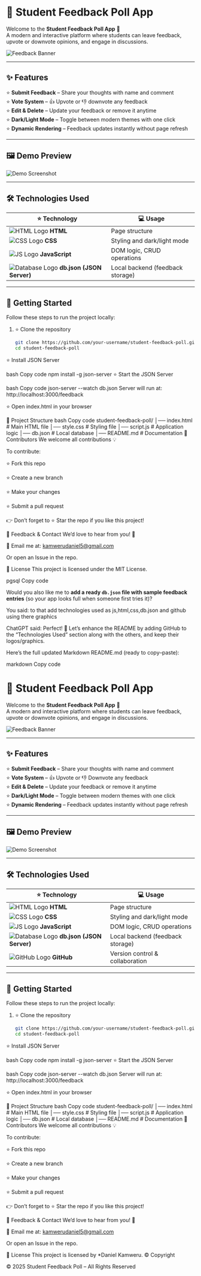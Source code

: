 # 📝 Student Feedback Poll App  

Welcome to the **Student Feedback Poll App** 🎉  
A modern and interactive platform where students can leave feedback, upvote or downvote opinions, and engage in discussions.  

![Feedback Banner](https://cdn.pixabay.com/photo/2017/01/31/19/15/feedback-2026756_960_720.png)

---

## ✨ Features  

⭐ **Submit Feedback** – Share your thoughts with name and comment  
⭐ **Vote System** – 👍 Upvote or 👎 downvote any feedback  
⭐ **Edit & Delete** – Update your feedback or remove it anytime  
⭐ **Dark/Light Mode** – Toggle between modern themes with one click  
⭐ **Dynamic Rendering** – Feedback updates instantly without page refresh  

---

## 🖼️ Demo Preview  

![Demo Screenshot](https://cdn.pixabay.com/photo/2016/03/31/20/51/app-1294848_960_720.png)  

---

## 🛠️ Technologies Used  

| ⭐ Technology | 💻 Usage |
|--------------|-----------|
| ![HTML Logo](https://img.icons8.com/color/48/000000/html-5.png) **HTML** | Page structure |
| ![CSS Logo](https://img.icons8.com/color/48/000000/css3.png) **CSS** | Styling and dark/light mode |
| ![JS Logo](https://img.icons8.com/color/48/000000/javascript.png) **JavaScript** | DOM logic, CRUD operations |
| ![Database Logo](https://img.icons8.com/ios/50/000000/database.png) **db.json (JSON Server)** | Local backend (feedback storage) |

---

## 🚀 Getting Started  

Follow these steps to run the project locally:  

1. ⭐ Clone the repository  
   ```bash
   git clone https://github.com/your-username/student-feedback-poll.git
   cd student-feedback-poll
⭐ Install JSON Server

bash
Copy code
npm install -g json-server
⭐ Start the JSON Server

bash
Copy code
json-server --watch db.json
Server will run at: http://localhost:3000/feedback

⭐ Open index.html in your browser

📂 Project Structure
bash
Copy code
student-feedback-poll/
│── index.html        # Main HTML file
│── style.css         # Styling file
│── script.js         # Application logic
│── db.json           # Local database
│── README.md         # Documentation
🤝 Contributors
We welcome all contributions 💡

To contribute:

⭐ Fork this repo

⭐ Create a new branch

⭐ Make your changes

⭐ Submit a pull request

👉 Don’t forget to ⭐ Star the repo if you like this project!

💬 Feedback & Contact
We’d love to hear from you! 💌

📧 Email me at: kamwerudaniel5@gmail.com

Or open an Issue in the repo.

📜 License
This project is licensed under the MIT License.

pgsql
Copy code

Would you also like me to **add a ready `db.json` file with sample feedback entries** (so your app looks full when someone first tries it)?






You said:
to that  add technologies used as js,html,css,db.json and github using there graphics


ChatGPT said:
Perfect! 🚀 Let’s enhance the README by adding GitHub to the “Technologies Used” section along with the others, and keep their logos/graphics.

Here’s the full updated Markdown README.md (ready to copy–paste):

markdown
Copy code
# 📝 Student Feedback Poll App  

Welcome to the **Student Feedback Poll App** 🎉  
A modern and interactive platform where students can leave feedback, upvote or downvote opinions, and engage in discussions.  

![Feedback Banner](https://cdn.pixabay.com/photo/2017/01/31/19/15/feedback-2026756_960_720.png)

---

## ✨ Features  

⭐ **Submit Feedback** – Share your thoughts with name and comment  
⭐ **Vote System** – 👍 Upvote or 👎 Downvote any feedback  
⭐ **Edit & Delete** – Update your feedback or remove it anytime  
⭐ **Dark/Light Mode** – Toggle between modern themes with one click  
⭐ **Dynamic Rendering** – Feedback updates instantly without page refresh  

---

## 🖼️ Demo Preview  

![Demo Screenshot](https://cdn.pixabay.com/photo/2016/03/31/20/51/app-1294848_960_720.png)  

---

## 🛠️ Technologies Used  

| ⭐ Technology | 💻 Usage |
|--------------|-----------|
| ![HTML Logo](https://img.icons8.com/color/48/000000/html-5.png) **HTML** | Page structure |
| ![CSS Logo](https://img.icons8.com/color/48/000000/css3.png) **CSS** | Styling and dark/light mode |
| ![JS Logo](https://img.icons8.com/color/48/000000/javascript.png) **JavaScript** | DOM logic, CRUD operations |
| ![Database Logo](https://img.icons8.com/ios/50/000000/database.png) **db.json (JSON Server)** | Local backend (feedback storage) |
| ![GitHub Logo](https://img.icons8.com/ios-glyphs/48/000000/github.png) **GitHub** | Version control & collaboration |

---

## 🚀 Getting Started  

Follow these steps to run the project locally:  

1. ⭐ Clone the repository  
   ```bash
   git clone https://github.com/your-username/student-feedback-poll.git
   cd student-feedback-poll
⭐ Install JSON Server

bash
Copy code
npm install -g json-server
⭐ Start the JSON Server

bash
Copy code
json-server --watch db.json
Server will run at: http://localhost:3000/feedback

⭐ Open index.html in your browser

📂 Project Structure
bash
Copy code
student-feedback-poll/
│── index.html        # Main HTML file
│── style.css         # Styling file
│── script.js         # Application logic
│── db.json           # Local database
│── README.md         # Documentation
🤝 Contributors
We welcome all contributions 💡

To contribute:

⭐ Fork this repo

⭐ Create a new branch

⭐ Make your changes

⭐ Submit a pull request

👉 Don’t forget to ⭐ Star the repo if you like this project!

💬 Feedback & Contact
We’d love to hear from you! 💌

📧 Email me at: kamwerudaniel5@gmail.com

Or open an Issue in the repo.

📜 License
This project is licensed by *Daniel Kamweru.
©️ Copyright

© 2025 Student Feedback Poll – All Rights Reserved